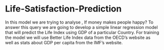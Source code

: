 # Life-Satisfaction-Prediction

In this model we are trying to analyse , If money makes people happy? To answer this query we are going to develop a simple linear regression model that will predict the Life Index using GDP of a particular Country.  For training the model we will use Better Life Index data from the OECD’s website as well as stats about GDP per capita from the IMF’s website.
